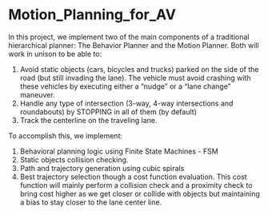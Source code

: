 # Motion_Planning_for_AV

In this project, we implement two of the main components of a traditional hierarchical planner: The Behavior Planner and the Motion Planner. Both will work in unison to be able to:

1. Avoid static objects (cars, bicycles and trucks) parked on the side of the road (but still invading the lane). The vehicle must avoid crashing with these vehicles by executing either a “nudge” or a “lane change” maneuver.
2. Handle any type of intersection (3-way, 4-way intersections and roundabouts) by STOPPING in all of them (by default)
3. Track the centerline on the traveling lane.

To accomplish this, we implement:

1. Behavioral planning logic using Finite State Machines - FSM
2. Static objects collision checking.
3. Path and trajectory generation using cubic spirals
4. Best trajectory selection though a cost function evaluation. This cost function will mainly perform a collision check and a proximity check to bring cost higher as we get closer or collide with objects but maintaining a bias to stay closer to the lane center line.

